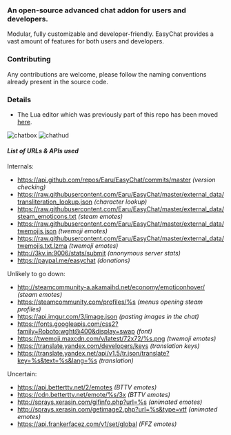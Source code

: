 ### An open-source advanced chat addon for users and developers.
Modular, fully customizable and developer-friendly. EasyChat provides a vast amount of features for both users and developers.

### Contributing
Any contributions are welcome, please follow the naming conventions already present in the source code.

### Details
- The Lua editor which was previously part of this repo has been moved [here](https://github.com/Earu/Lua-Code-Editor).

![chatbox](https://i.imgur.com/vKlszY6.png)
![chathud](https://i.imgur.com/x354846.gif)


#### __*List of URLs & APIs used*__

Internals:
- https://api.github.com/repos/Earu/EasyChat/commits/master *(version checking)*
- https://raw.githubusercontent.com/Earu/EasyChat/master/external_data/transliteration_lookup.json *(character lookup)*
- https://raw.githubusercontent.com/Earu/EasyChat/master/external_data/steam_emoticons.txt *(steam emotes)*
- https://raw.githubusercontent.com/Earu/EasyChat/master/external_data/twemojis.json *(twemoji emotes)*
- https://raw.githubusercontent.com/Earu/EasyChat/master/external_data/twemojis.txt.lzma *(twemoji emotes)*
- http://3kv.in:9006/stats/submit *(anonymous server stats)*
- https://paypal.me/easychat *(donations)*

Unlikely to go down:
- http://steamcommunity-a.akamaihd.net/economy/emoticonhover/ *(steam emotes)*
- https://steamcommunity.com/profiles/%s *(menus opening steam profiles)*
- https://api.imgur.com/3/image.json *(pasting images in the chat)*
- https://fonts.googleapis.com/css2?family=Roboto:wght@400&display=swap *(font)*
- https://twemoji.maxcdn.com/v/latest/72x72/%s.png *(twemoji emotes)*
- https://translate.yandex.com/developers/keys *(translation keys)*
- https://translate.yandex.net/api/v1.5/tr.json/translate?key=%s&text=%s&lang=%s *(translation)*

Uncertain:
- https://api.betterttv.net/2/emotes *(BTTV emotes)*
- https://cdn.betterttv.net/emote/%s/3x *(BTTV emotes)*
- http://sprays.xerasin.com/gifinfo.php?url=%s *(animated emotes)*
- http://sprays.xerasin.com/getimage2.php?url=%s&type=vtf *(animated emotes)*
- https://api.frankerfacez.com/v1/set/global *(FFZ emotes)*